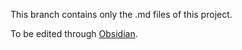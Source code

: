This branch contains only the .md files of this project.

To be edited through [Obsidian](https://obsidian.md/).

